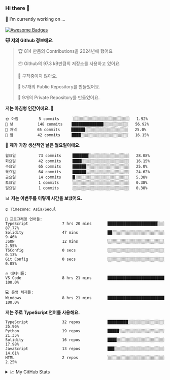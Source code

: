 ### Hi there 👋 
🔭 I’m currently working on ... </br></br>
[![Awesome Badges](https://img.shields.io/badge/Introduce-EN-green.svg)](https://github.com/tlatkdgus1/tlatkdgus1/blob/main/README.md.en)

<!--START_SECTION:waka-->
**🐱 저의 Github 정보에요.** 

> 🏆 814 만큼의 Contributions을 2024년에 했어요
 > 
> 📦 Github의 97.3 kB만큼의 저장소를 사용하고 있어요. 
 > 
> 🚫 구직중이지 않아요.
 > 
> 📜 57개의 Public Repository를 만들었어요. 
 > 
> 🔑 9개의 Private Repository를 만들었어요.  

**저는 아침형 인간이에요. 🐤** 

```text
🌞 아침         5 commits      ░░░░░░░░░░░░░░░░░░░░░░░░░   1.92% 
🌆 낮　         148 commits    ██████████████░░░░░░░░░░░   56.92% 
🌃 저녁         65 commits     ██████░░░░░░░░░░░░░░░░░░░   25.0% 
🌙 밤　         42 commits     ████░░░░░░░░░░░░░░░░░░░░░   16.15%

```
📅 **제가 가장 생산적인 날은 월요일이에요.** 

```text
월요일          73 commits     ███████░░░░░░░░░░░░░░░░░░   28.08% 
화요일          42 commits     ████░░░░░░░░░░░░░░░░░░░░░   16.15% 
수요일          65 commits     ██████░░░░░░░░░░░░░░░░░░░   25.0% 
목요일          64 commits     ██████░░░░░░░░░░░░░░░░░░░   24.62% 
금요일          14 commits     █░░░░░░░░░░░░░░░░░░░░░░░░   5.38% 
토요일          1 commits      ░░░░░░░░░░░░░░░░░░░░░░░░░   0.38% 
일요일          1 commits      ░░░░░░░░░░░░░░░░░░░░░░░░░   0.38%

```


📊 **저는 이번주를 이렇게 시간을 보냈어요.** 

```text
⌚︎ Timezone: Asia/Seoul

💬 프로그래밍 언어들: 
TypeScript               7 hrs 20 mins       ██████████████████████░░░   87.77% 
Solidity                 47 mins             ██░░░░░░░░░░░░░░░░░░░░░░░   9.46% 
JSON                     12 mins             ░░░░░░░░░░░░░░░░░░░░░░░░░   2.55% 
TSConfig                 0 secs              ░░░░░░░░░░░░░░░░░░░░░░░░░   0.13% 
Git Config               0 secs              ░░░░░░░░░░░░░░░░░░░░░░░░░   0.05%

🔥 에디터들: 
VS Code                  8 hrs 21 mins       █████████████████████████   100.0%

💻 운영 체제들: 
Windows                  8 hrs 21 mins       █████████████████████████   100.0%

```

**저는 주로 TypeScript 언어를 사용해요.** 

```text
TypeScript               32 repos            █████████░░░░░░░░░░░░░░░░   35.96% 
Python                   19 repos            █████░░░░░░░░░░░░░░░░░░░░   21.35% 
Solidity                 16 repos            ████░░░░░░░░░░░░░░░░░░░░░   17.98% 
JavaScript               13 repos            ███░░░░░░░░░░░░░░░░░░░░░░   14.61% 
HTML                     2 repos             ░░░░░░░░░░░░░░░░░░░░░░░░░   2.25%

```



<!--END_SECTION:waka-->

<details>
<summary>📈 My GitHub Stats</summary>
<p align="center"> <img src="https://github-readme-stats.vercel.app/api?username=tlatkdgus1&show_icons=true" alt="tlatkdgus1" />
</details>
